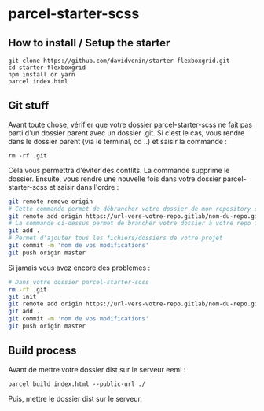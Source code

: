# parcel-starter-scss

## How to install / Setup the starter
```
git clone https://github.com/davidvenin/starter-flexboxgrid.git
cd starter-flexboxgrid
npm install or yarn
parcel index.html
```

## Git stuff
Avant toute chose, vérifier que votre dossier parcel-starter-scss ne fait pas parti d'un dossier parent avec un dossier .git. Si c'est le cas, vous rendre dans le dossier parent (via le terminal, cd ..) et saisir la commande :
```
rm -rf .git
```
Cela vous permettra d'éviter des conflits. La commande supprime le dossier. Ensuite, vous rendre une nouvelle fois dans votre dossier parcel-starter-scss et saisir dans l'ordre :

```bash
git remote remove origin
# Cette commande permet de débrancher votre dossier de mon repository sur github
git remote add origin https://url-vers-votre-repo.gitlab/nom-du-repo.git
# La commande ci-dessus permet de brancher votre dossier à votre repo fraîchement crée. ATTENTION, il doit être VIDE.
git add .
# Permet d'ajouter tous les fichiers/dossiers de votre projet
git commit -m 'nom de vos modifications'
git push origin master
```
Si jamais vous avez encore des problèmes :
```bash
# Dans votre dossier parcel-starter-scss
rm -rf .git
git init
git remote add origin https://url-vers-votre-repo.gitlab/nom-du-repo.git 
git add .
git commit -m 'nom de vos modifications'
git push origin master
```
## Build process

Avant de mettre votre dossier dist sur le serveur eemi :
```
parcel build index.html --public-url ./
```

Puis, mettre le dossier dist sur le serveur.